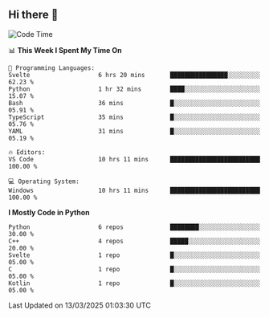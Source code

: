 ## Hi there 👋

<!--START_SECTION:waka-->
![Code Time](http://img.shields.io/badge/Code%20Time-64%20hrs%2048%20mins-blue)

📊 **This Week I Spent My Time On** 

```text
💬 Programming Languages: 
Svelte                   6 hrs 20 mins       ████████████████░░░░░░░░░   62.23 % 
Python                   1 hr 32 mins        ████░░░░░░░░░░░░░░░░░░░░░   15.07 % 
Bash                     36 mins             █░░░░░░░░░░░░░░░░░░░░░░░░   05.91 % 
TypeScript               35 mins             █░░░░░░░░░░░░░░░░░░░░░░░░   05.76 % 
YAML                     31 mins             █░░░░░░░░░░░░░░░░░░░░░░░░   05.19 % 

🔥 Editors: 
VS Code                  10 hrs 11 mins      █████████████████████████   100.00 % 

💻 Operating System: 
Windows                  10 hrs 11 mins      █████████████████████████   100.00 % 
```

**I Mostly Code in Python** 

```text
Python                   6 repos             ████████░░░░░░░░░░░░░░░░░   30.00 % 
C++                      4 repos             █████░░░░░░░░░░░░░░░░░░░░   20.00 % 
Svelte                   1 repo              █░░░░░░░░░░░░░░░░░░░░░░░░   05.00 % 
C                        1 repo              █░░░░░░░░░░░░░░░░░░░░░░░░   05.00 % 
Kotlin                   1 repo              █░░░░░░░░░░░░░░░░░░░░░░░░   05.00 % 
```




 Last Updated on 13/03/2025 01:03:30 UTC
<!--END_SECTION:waka-->
